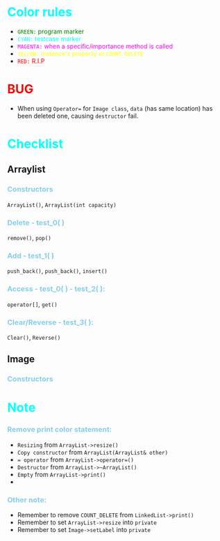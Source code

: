 # <span style="color:cyan">Color rules</span>
- <span style="color:GREEN">`GREEN:` program marker</span>
- <span style="color:CYAN">`CYAN:` testcase marker</span>
- <span style="color:MAGENTA">`MAGENTA:` when a specific/importance method is called</span>
- <span style="color:YELLOW">`YELLOW:` instance's property or `COUNT_DELETE`</span>
- <span style="color:RED">`RED:` R.I.P</span>

# <span style="color:RED">BUG</span>
- When using `Operator=` for `Image class`, `data` (has same location) has been deleted one, causing `destructor` fail.

# <span style="color:cyan">Checklist</span>
## Arraylist
### <span style="color:skyblue">Constructors</span> 
`ArrayList()`, `ArrayList(int capacity)`
### <span style="color:skyblue">Delete - test_0( )</span> 
`remove()`, `pop()`
### <span style="color:skyblue">Add - test_1( )</span> 
`push_back()`, `push_back()`, `insert()`
### <span style="color:skyblue">Access - test_0( ) - test_2( ):</span>
`operator[]`, `get()`
### <span style="color:skyblue">Clear/Reverse - test_3( ):</span>
`Clear()`, `Reverse()`

## Image
### <span style="color:skyblue">Constructors</span>



# <span style="color:cyan">Note</span>
### <span style="color:skyblue">Remove print color statement:</span>
- `Resizing` from `ArrayList->resize()`
- `Copy constructor` from `ArrayList(ArrayList& other)`
- `= operator` from `ArrayList->operator=()`
- `Destructor` from `ArrayList->~ArrayList()`
- `Empty` from `ArrayList->print()`
-
### <span style="color:skyblue">Other note:</span>
- Remember to remove `COUNT_DELETE` from `LinkedList->print()`
- Remember to set `ArrayList->resize` into `private`
- Remember to set `Image->setLabel` into `private`